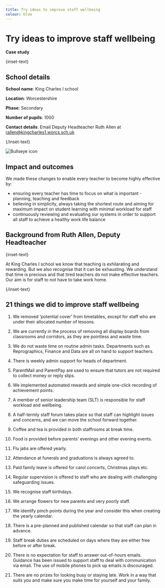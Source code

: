 ```yaml
---
title: Try ideas to improve staff wellbeing
colour: blue
---
```


# Try ideas to improve staff wellbeing

<strong class="govuk-tag">Case study</strong>

{inset-text}

## School details

**School name**: King Charles I school

**Location**: Worcestershire

**Phase**: Secondary

**Number of pupils**: 1000

**Contact details**: Email Deputy Headteacher Ruth Allen at <rallen@kingcharles1.worcs.sch.uk>

{/inset-text}

<div class="govuk-grid-row dfe-width-container">
  <div class="govuk-grid-column-full">
    <div class="info-box">
      <div class="info-box__corner">
        <img src="/assets/images/bullseye.svg" alt="Bullseye icon">
      </div>
      <h2 class="govuk-heading-m">
        Impact and outcomes
      </h2>
      <p>
        We made these changes to enable every teacher to become highly effective by:
        <ul>
          <li>
            ensuring every teacher has time to focus on what is important - planning, teaching and feedback
          </li>
          <li>
            believing in simplicity, always taking the shortest route and aiming for maximum impact on student learning with minimal workload for staff
          </li>
          <li>
            continuously reviewing and evaluating our systems in order to support all staff to achieve a healthy work life balance
          </li>
        </ul>
      </p>
    </div>
  </div>
</div>

## Background from Ruth Allen, Deputy Headteacher

{inset-text}

At King Charles I school we know that teaching is exhilarating and rewarding. But we also recognise that it can be exhausting. We understand that time is precious and that tired teachers do not make effective teachers. Our aim is for staff to not have to take work home.

{/inset-text}

## 21 things we did to improve staff wellbeing

1. We removed ‘potential cover’ from timetables, except for staff who are under their allocated number of lessons.

2. We are currently in the process of removing all display boards from classrooms and corridors, as they are pointless and waste time.

3. We do not waste time on routine admin tasks. Departments such as Reprographics, Finance and Data are all on hand to support teachers.

4. There is weekly admin support for heads of department.

5. ParentMail and ParentPay are used to ensure that tutors are not required to collect money or reply slips.

6. We implemented automated rewards and simple one-click recording of achievement points.

7. A member of senior leadership team (SLT) is responsible for staff workload and wellbeing.

8. A half-termly staff forum takes place so that staff can highlight issues and concerns, and we can move the school forward together.

9. Coffee and tea is provided in both staffrooms at break time.

10. Food is provided before parents’ evenings and other evening events.

11. Flu jabs are offered yearly.

12. Attendance at funerals and graduations is always agreed to.

13. Paid family leave is offered for carol concerts, Christmas plays etc.

14. Regular supervision is offered to staff who are dealing with challenging safeguarding issues.

15. We recognise staff birthdays.

16. We arrange flowers for new parents and very poorly staff.

17. We identify pinch points during the year and consider this when creating the yearly calendar.

18. There is a pre-planned and published calendar so that staff can plan in advance.

19. Staff break duties are scheduled on days where they are either free before or after break.

20. There is no expectation for staff to answer out-of-hours emails. Guidance has been issued to support staff to deal with communication via email. The use of mobile phones to pick up emails is discouraged.

21. There are no prizes for looking busy or staying late. Work in a way that suits you and make sure you make time for yourself and your family.

